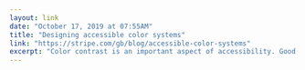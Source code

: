 ```yaml
---
layout: link 
date: "October 17, 2019 at 07:55AM"
title: "Designing accessible color systems"
link: "https://stripe.com/gb/blog/accessible-color-systems"
excerpt: "Color contrast is an important aspect of accessibility. Good contrast makes it easier for people with visual impairments to use products, and helps in imperfect conditions like low-light environments or older screens."
---
```

